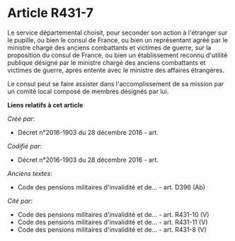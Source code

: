 # Article R431-7

Le service départemental choisit, pour seconder son action à l'étranger sur le pupille, ou bien le consul de France, ou bien
un représentant agréé par le ministre chargé des anciens combattants et victimes de guerre, sur la proposition du consul de
France, ou bien un établissement reconnu d'utilité publique désigné par le ministre chargé des anciens combattants et
victimes de guerre, après entente avec le ministre des affaires étrangères.

Le consul peut se faire assister dans l'accomplissement de sa mission par un comité local composé de membres désignés par
lui.

**Liens relatifs à cet article**

_Créé par_:

  - Décret n°2016-1903 du 28 décembre 2016 - art.

_Codifié par_:

  - Décret n°2016-1903 du 28 décembre 2016 - art.

_Anciens textes_:

  - Code des pensions militaires d'invalidité et de... - art. D396 (Ab)

_Cité par_:

  - Code des pensions militaires d'invalidité et de... - art. R431-10 (V)
  - Code des pensions militaires d'invalidité et de... - art. R431-11 (V)
  - Code des pensions militaires d'invalidité et de... - art. R431-8 (V)
